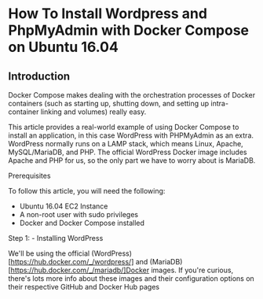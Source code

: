 # How To Install Wordpress and PhpMyAdmin with Docker Compose on Ubuntu 16.04

## Introduction

Docker Compose makes dealing with the orchestration processes of Docker containers (such as starting up, shutting down, and setting up intra-container linking and volumes) really easy.

This article provides a real-world example of using Docker Compose to install an application, in this case WordPress with PHPMyAdmin as an extra. WordPress normally runs on a LAMP stack, which means Linux, Apache, MySQL/MariaDB, and PHP. The official WordPress Docker image includes Apache and PHP for us, so the only part we have to worry about is MariaDB.

Prerequisites

To follow this article, you will need the following:

-	Ubuntu 16.04 EC2 Instance
-	A non-root user with sudo privileges
-	Docker and Docker Compose installed

Step 1:	-	Installing WordPress

We'll be using the official (WordPress)[https://hub.docker.com/_/wordpress/] and (MariaDB)[https://hub.docker.com/_/mariadb/]Docker images. If you're curious, there's lots more info about these images and their configuration options on their respective GitHub and Docker Hub pages
